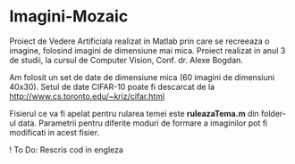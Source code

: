 # Imagini-Mozaic
Proiect de Vedere Artificiala realizat in Matlab prin care se recreeaza o imagine, folosind imagini de dimensiune mai mica. Proiect realizat in anul 3 de studii, la cursul de Computer Vision, Conf. dr. Alexe Bogdan.

Am folosit un set de date de dimensiune mica (60 imagini de dimensiuni 40x30). Setul de date CIFAR-10 poate fi descarcat de la http://www.cs.toronto.edu/~kriz/cifar.html

Fisierul ce va fi apelat pentru rularea temei este __ruleazaTema.m__ din folder-ul data. Parametrii pentru diferite moduri de formare a imaginilor pot fi modificati in acest fisier.

! To Do: Rescris cod in engleza

